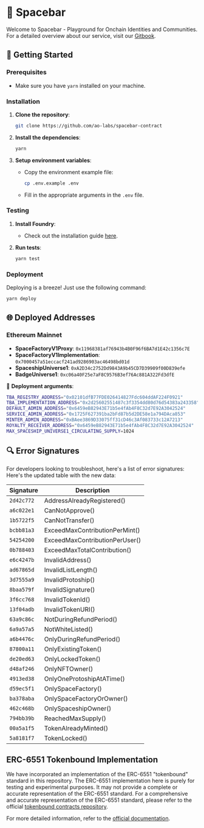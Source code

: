 # 🌌 Spacebar

Welcome to Spacebar - Playground for Onchain Identities and Communities. 
For a detailed overview about our service, visit our [Gitbook](https://ao0-1.gitbook.io/spacebar-universe-1/).

## 🚀 Getting Started

### Prerequisites
- Make sure you have `yarn` installed on your machine.

### Installation
1. **Clone the repository**:
    ```bash
    git clone https://github.com/ao-labs/spacebar-contract
    ```

2. **Install the dependencies**:
    ```bash
    yarn
    ```

3. **Setup environment variables**:
   - Copy the environment example file:
     ```bash
     cp .env.example .env
     ```
   - Fill in the appropriate arguments in the `.env` file.

### Testing
1. **Install Foundry**:
   - Check out the installation guide [here](https://book.getfoundry.sh/getting-started/installation).

2. **Run tests**:
    ```bash
    yarn test
    ```

### Deployment
Deploying is a breeze! Just use the following command:
```bash
yarn deploy
```

## 🌐 Deployed Addresses

### Ethereum Mainnet

- **SpaceFactoryV1Proxy**: `0x11968381af76943b4B0F96f6BA7d1E42c1356c7E`
- **SpaceFactoryV1Implementation**: `0x7000457a51eccacf241ad9286903ac46498bd01d`
- **SpaceshipUniverse1**: `0xA2D34c2752Dd9843A9b45CD7D39909f00D839efe`
- **BadgeUniverse1**: `0xc06a40F25e7aF8C9576B3ef76Ac881A322Fd3dfE`

🔧 **Deployment arguments**:

```bash
TBA_REGISTRY_ADDRESS="0x02101dfB77FDE026414827Fdc604ddAF224F0921"
TBA_IMPLEMENTATION_ADDRESS="0x2d25602551487c3f3354dd80d76d54383a243358"
DEFAULT_ADMIN_ADDRESS="0x6459eB82943E71b5e4fAb4F8C32d7E92A3042524"
SERVICE_ADMIN_ADDRESS="0x1725F627391ba2bFd87b5d2DE58e1a794DAca853"
MINTER_ADMIN_ADDRESS="0xBAee3869D33075ff31cD46c3Af083733c12A7213"
ROYALTY_RECEIVER_ADDRESS="0x6459eB82943E71b5e4fAb4F8C32d7E92A3042524"
MAX_SPACESHIP_UNIVERSE1_CIRCULATING_SUPPLY=1024
```

## 🔍 Error Signatures

For developers looking to troubleshoot, here's a list of error signatures:
Here's the updated table with the new data:

| Signature  | Description                        |
|------------|------------------------------------|
| `2d42c772` | AddressAlreadyRegistered()         |
| `a6c022e1` | CanNotApprove()                    |
| `1b5722f5` | CanNotTransfer()                   |
| `bcbb81a3` | ExceedMaxContributionPerMint()     |
| `54254200` | ExceedMaxContributionPerUser()     |
| `0b788403` | ExceedMaxTotalContribution()       |
| `e6c4247b` | InvalidAddress()                   |
| `ad67865d` | InvalidListLength()                |
| `3d7555a9` | InvalidProtoship()                 |
| `8baa579f` | InvalidSignature()                 |
| `3f6cc768` | InvalidTokenId()                   |
| `13f04adb` | InvalidTokenURI()                  |
| `63a9c86c` | NotDuringRefundPeriod()            |
| `6a9a57a5` | NotWhiteListed()                   |
| `a6b4476c` | OnlyDuringRefundPeriod()           |
| `87800a11` | OnlyExistingToken()                |
| `de20ed63` | OnlyLockedToken()                  |
| `d48af246` | OnlyNFTOwner()                     |
| `4913ed38` | OnlyOneProtoshipAtATime()          |
| `d59ec5f1` | OnlySpaceFactory()                 |
| `ba378aba` | OnlySpaceFactoryOrOwner()          |
| `462c468b` | OnlySpaceshipOwner()               |
| `794bb39b` | ReachedMaxSupply()                 |
| `00a5a1f5` | TokenAlreadyMinted()               |
| `5a8181f7` | TokenLocked()                      |

## ERC-6551 Tokenbound Implementation 

We have incorporated an implementation of the ERC-6551 "tokenbound" standard in this repository.
The ERC-6551 implementation here is purely for testing and experimental purposes. It may not provide a complete or accurate representation of the ERC-6551 standard.
For a comprehensive and accurate representation of the ERC-6551 standard, please refer to the official [tokenbound contracts repository](https://github.com/tokenbound/contracts).

For more detailed information, refer to the [official documentation](https://docs.tokenbound.org/).
